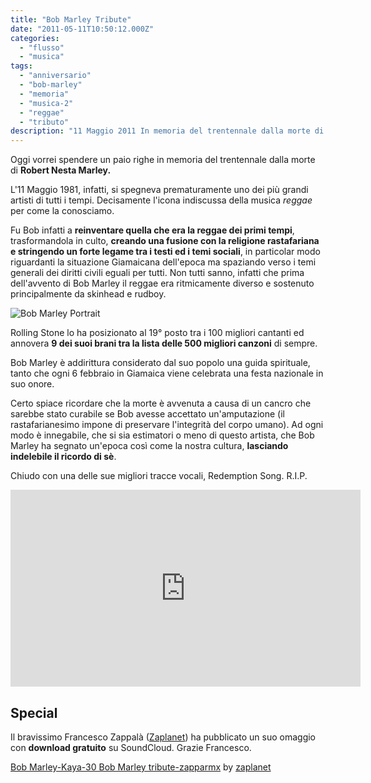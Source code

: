 ```yaml
---
title: "Bob Marley Tribute"
date: "2011-05-11T10:50:12.000Z"
categories:
  - "flusso"
  - "musica"
tags:
  - "anniversario"
  - "bob-marley"
  - "memoria"
  - "musica-2"
  - "reggae"
  - "tributo"
description: "11 Maggio 2011 In memoria del trentennale dalla morte di Bob Nesta Marley."
---
```


Oggi vorrei spendere un paio righe in memoria del trentennale dalla morte di **Robert Nesta Marley.**

L'11 Maggio 1981, infatti, si spegneva prematuramente uno dei più grandi artisti di tutti i tempi. Decisamente l'icona indiscussa della musica _reggae_ per come la conosciamo.

Fu Bob infatti a **reinventare quella che era la reggae dei primi tempi**, trasformandola in culto, **creando una fusione con la religione rastafariana e stringendo un forte legame tra i testi ed i temi sociali**, in particolar modo riguardanti la situazione Giamaicana dell'epoca ma spaziando verso i temi generali dei diritti civili eguali per tutti. Non tutti sanno, infatti che prima dell'avvento di Bob Marley il reggae era ritmicamente diverso e sostenuto principalmente da skinhead e rudboy.

![](https://enricodeleo.s3.eu-south-1.amazonaws.com/uploads/2011/05/Bob_Marley_by_aidan8500-565x434.jpg "Bob Marley Portrait")

Rolling Stone lo ha posizionato al 19° posto tra i 100 migliori cantanti ed annovera **9 dei suoi brani tra la lista delle 500 migliori canzoni** di sempre.

Bob Marley è addirittura considerato dal suo popolo una guida spirituale, tanto che ogni 6 febbraio in Giamaica viene celebrata una festa nazionale in suo onore.

Certo spiace ricordare che la morte è avvenuta a causa di un cancro che sarebbe stato curabile se Bob avesse accettato un'amputazione (il rastafarianesimo impone di preservare l'integrità del corpo umano). Ad ogni modo è innegabile, che si sia estimatori o meno di questo artista, che Bob Marley ha segnato un'epoca così come la nostra cultura, **lasciando indelebile il ricordo di sè**.

Chiudo con una delle sue migliori tracce vocali, Redemption Song. R.I.P.

<iframe width="560" height="315" src="https://www.youtube-nocookie.com/embed/kOFu6b3w6c0?controls=0" frameborder="0" allow="accelerometer; autoplay; clipboard-write; encrypted-media; gyroscope; picture-in-picture" allowfullscreen></iframe>

## Special

Il bravissimo Francesco Zappalà ([Zaplanet](http://soundcloud.com/zaplanet)) ha pubblicato un suo omaggio con **download gratuito** su SoundCloud. Grazie Francesco.

[Bob Marley-Kaya-30 Bob Marley tribute-zapparmx](http://soundcloud.com/zaplanet/bob-marley-kaya-30-bob-marley-tribute-zapparmx) by [zaplanet](http://soundcloud.com/zaplanet)
